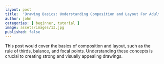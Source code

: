 ```yaml
---
layout: post
title:  "Drawing Basics: Understanding Composition and Layout For Adult Beginners"
author: john
categories: [ beginner, tutorial ]
image: assets/images/13.jpg
published: false
---
```


This post would cover the basics of composition and layout, such as the rule of thirds, balance, and focal points. Understanding these concepts is crucial to creating strong and visually appealing drawings.
